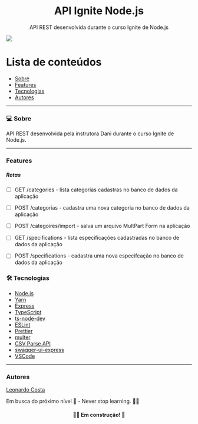 <h1 align="center">API Ignite Node.js</h1>
<p align="center">API REST desenvolvida durante o curso Ignite de Node.js</p>
<img src="https://img.shields.io/badge/NODEJS-STUDY-green">

# Lista de conteúdos

<!--ts-->

- [Sobre](#sobre)
- [Features](#features)
- [Tecnologias](#tecnologias)
- [Autores](#autores)
<!--te-->

---

### 💻 Sobre

API REST desenvolvida pela instrutora Dani durante o curso Ignite de Node.js.

---

### Features

##### Rotas

- [ ] GET /categories - lista categorias cadastras no banco de dados da aplicação

- [ ] POST /categorias - cadastra uma nova categoria no banco de dados da aplicação

- [ ] POST /categoires/import - salva um arquivo MultPart Form na aplicação

- [ ] GET /specifications - lista especificações cadastradas no banco de dados da aplicação

- [ ] POST /specifications - cadastra uma nova especifcação no banco de dados da aplicação

### 🛠 Tecnologias

- [Node.js](https://nodejs.org/en/)
- [Yarn](https://yarnpkg.com/)
- [Express](https://expressjs.com/pt-br/)
- [TypeScript](https://www.typescriptlang.org/)
- [ts-node-dev](https://www.npmjs.com/package/ts-node-dev)
- [ESLint](https://eslint.org/)
- [Prettier](https://prettier.io/)
- [multer](https://www.npmjs.com/package/multer)
- [CSV Parse API](https://csv.js.org/parse/api/)
- [swagger-ui-express](https://www.npmjs.com/package/swagger-ui-express)
- [VSCode](https://code.visualstudio.com/)
---

### Autores

[Leonardo Costa](https://www.linkedin.com/in/leonardo-da-silva-costa/)

Em busca do próximo nível 🚀 - Never stop learning. 🧑‍🎓

<h4 align="center"> 
	🧑‍🔧 Em construção! 🚧
</h4>
